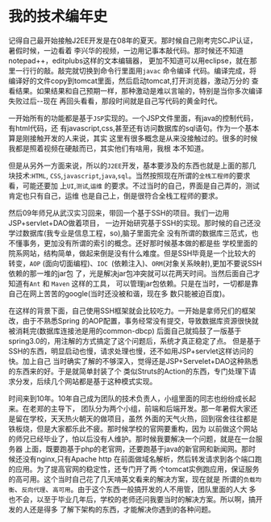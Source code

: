 # 我的技术编年史

记得自己最开始接触J2EE开发是在08年的夏天。那时候自己刚考完SCJP认证，暑假时候，一边看着
李兴华的视频，一边用记事本敲代码。那时候还不知道notepad++，editplubs这样的文本编辑器，
更加不知道可以用eclipse，就在那里一行行的敲。敲完就切换到命令行里面用`javac` 命令编译
代码。编译完成，将编译好的文件copy到tomcat里面，然后启动tomcat,打开浏览器，激动万分的
查看结果。如果结果和自己预期一样，那种激动是难以言喻的，特别是当你多次编译失败过后--现在
再回头看看，那段时间就是自己写代码的黄金时代。

一开始所有的功能都是基于`JSP`实现的。一个JSP文件里面，有java的控制代码，有html代码，还
有javascript,css,甚至还有访问数据库的sql语句。作为一个基本算是刚接触开发的人来说，其实
这里有很多概念是从来没接触过的。很多的时候我都是照着视频在硬敲而已，其实他们有啥用，我根
本不知道。

但是从另外一方面来说，所以的`J2EE`开发，基本要涉及的东西也就是上面的那几块技术:`HTML`,
`CSS`,`javascript`,`java`,`sql`。当然按照现在所谓的`全栈工程师`的要求看，可能还要加
上`UI`,`测试`,`运维` 的要求。不过当时的自己，界面是自己弄的，测试肯定也只有自己，运维
也是自己上，倒是很符合全栈工程师的要求。

然后09年师兄从武汉实习回来，带回一个基于SSH的项目。我们一边用JSP+servlet+DAO做着项目，
一边开始研究基于SSH的实现。那时候的自己还没学过数据库(我专业是信息工程，so),脑子里面完全
没有所谓的数据库三范式，也不懂事务，更加没有所谓的索引的概念。还好那时候基本做的都是些
学校里面的院系网站，结构简单，做起来倒是没有什么难度。但是SSH毕竟是一个比较大的转变，`AOP`
(面向切面编程)、`IOC `(依赖注入)、`ORM`(对象关系映射),更加不要说SSH依赖的那一堆的jar包
了，光是解决jar包冲突就可以花两天时间。当然后面自己才知道有`Ant` 和 `Maven` 这样的工具，
可以管理jar包依赖。只是在当时，一切都是靠自己在网上苦苦的google(当时还没被和谐，现在多
数只能被迫百度)。

在这样的背景下面，自己使用SSH框架就会比较吃力。一开始是拿师兄们的框架改，由于不熟悉Spring
的AOP配置，事务经常没有提交，导致数据库资源很快就被消耗完(数据库连接池是用的common-dbcp)
后面自己就捣鼓了一版基于spring3.0的，用注解的方式搞定了这个问题后，系统才真正稳定了点。
但是基于SSH的东西，明显启动也慢，请求处理也慢，还不如用JSP+servlet这样访问的快。加上自己
当时确实了解的不够深入，觉得还是JSP+Servelet+DAO这种熟悉的东西来的好。于是就简单封装了个
类似Struts的Action的东西，专门处理下请求分发，后续几个网站都是基于这种模式实现。

时间来到10年。10年自己成为团队的技术负责人，小组里面的同志也纷纷成长起来。在老郑的主导下，
团队分为两个小组，前端和后端开发。那一年暑假大家还是留在学校，天天热火朝天的做项目，虽然
外面的天气火热，回到宿舍往往都是铁板烧，但是大家都乐此不疲。那时候学校的官网要重构，因为
以前做这个网站的师兄已经毕业了，怕以后没有人维护。那时候我要解决一个问题，就是在一台服务器
上面，既要跑基于php的老官网，还要跑基于java的新官网和新闻网。那时候还没有nginx,只有Apache
http 在前面做域名解析，然后转发请求到各个端口跑的应用。为了提高官网的稳定性，还专门开了两
个tomcat实例跑应用，保证服务的高可用。这个当时自己花了几天啃英文看来的解决方案，现在就是
所谓的`负载均衡`、`反向代理`、`高可用`。由于这个东西一般搞开发的人不用管，团队里面的人大
多也不会，以至于毕业几年后，学校的老师还问我要当时的解决方案。所以啊，搞开发的人还是得多
了解下架构的东西，才能解决你遇到的各种问题。
